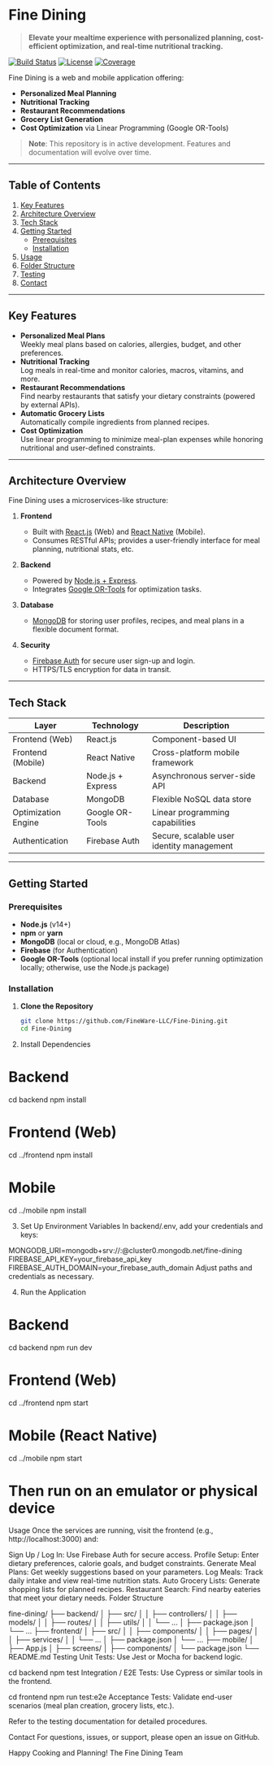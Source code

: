 # Fine Dining

> **Elevate your mealtime experience with personalized planning, cost-efficient optimization, and real-time nutritional tracking.**

[![Build Status](https://img.shields.io/badge/build-passing-brightgreen)](#)
[![License](https://img.shields.io/badge/license-MIT-blue)](#)
[![Coverage](https://img.shields.io/badge/coverage-90%25-yellowgreen)](#)

Fine Dining is a web and mobile application offering:
- **Personalized Meal Planning**
- **Nutritional Tracking**
- **Restaurant Recommendations**
- **Grocery List Generation**
- **Cost Optimization** via Linear Programming (Google OR-Tools)

> **Note**: This repository is in active development. Features and documentation will evolve over time.

---

## Table of Contents
1. [Key Features](#key-features)  
2. [Architecture Overview](#architecture-overview)  
3. [Tech Stack](#tech-stack)  
4. [Getting Started](#getting-started)  
    - [Prerequisites](#prerequisites)  
    - [Installation](#installation)  
5. [Usage](#usage)  
6. [Folder Structure](#folder-structure)  
7. [Testing](#testing)  
8. [Contact](#contact)  

---

## Key Features

- **Personalized Meal Plans**  
  Weekly meal plans based on calories, allergies, budget, and other preferences.
- **Nutritional Tracking**  
  Log meals in real-time and monitor calories, macros, vitamins, and more.
- **Restaurant Recommendations**  
  Find nearby restaurants that satisfy your dietary constraints (powered by external APIs).
- **Automatic Grocery Lists**  
  Automatically compile ingredients from planned recipes.
- **Cost Optimization**  
  Use linear programming to minimize meal-plan expenses while honoring nutritional and user-defined constraints.

---

## Architecture Overview

Fine Dining uses a microservices-like structure:

1. **Frontend**  
   - Built with [React.js](https://reactjs.org/) (Web) and [React Native](https://reactnative.dev/) (Mobile).  
   - Consumes RESTful APIs; provides a user-friendly interface for meal planning, nutritional stats, etc.

2. **Backend**  
   - Powered by [Node.js + Express](https://expressjs.com/).  
   - Integrates [Google OR-Tools](https://developers.google.com/optimization) for optimization tasks.

3. **Database**  
   - [MongoDB](https://www.mongodb.com/) for storing user profiles, recipes, and meal plans in a flexible document format.

4. **Security**  
   - [Firebase Auth](https://firebase.google.com/docs/auth) for secure user sign-up and login.  
   - HTTPS/TLS encryption for data in transit.

---

## Tech Stack

| **Layer**            | **Technology**         | **Description**                                             |
|----------------------|------------------------|-------------------------------------------------------------|
| Frontend (Web)       | React.js               | Component-based UI                                          |
| Frontend (Mobile)    | React Native           | Cross-platform mobile framework                             |
| Backend              | Node.js + Express      | Asynchronous server-side API                                |
| Database             | MongoDB                | Flexible NoSQL data store                                   |
| Optimization Engine  | Google OR-Tools        | Linear programming capabilities                              |
| Authentication       | Firebase Auth          | Secure, scalable user identity management                   |

---

## Getting Started

### Prerequisites

- **Node.js** (v14+)
- **npm** or **yarn**
- **MongoDB** (local or cloud, e.g., MongoDB Atlas)
- **Firebase** (for Authentication)
- **Google OR-Tools** (optional local install if you prefer running optimization locally; otherwise, use the Node.js package)

### Installation

1. **Clone the Repository**  
   ```bash
   git clone https://github.com/FineWare-LLC/Fine-Dining.git
   cd Fine-Dining
   
2. Install Dependencies

# Backend
cd backend
npm install

# Frontend (Web)
cd ../frontend
npm install

# Mobile
cd ../mobile
npm install

3. Set Up Environment Variables
In backend/.env, add your credentials and keys:

MONGODB_URI=mongodb+srv://<username>:<password>@cluster0.mongodb.net/fine-dining
FIREBASE_API_KEY=your_firebase_api_key
FIREBASE_AUTH_DOMAIN=your_firebase_auth_domain
Adjust paths and credentials as necessary.

4. Run the Application

# Backend
cd backend
npm run dev

# Frontend (Web)
cd ../frontend
npm start

# Mobile (React Native)
cd ../mobile
npm start
# Then run on an emulator or physical device
Usage
Once the services are running, visit the frontend (e.g., http://localhost:3000) and:

Sign Up / Log In: Use Firebase Auth for secure access.
Profile Setup: Enter dietary preferences, calorie goals, and budget constraints.
Generate Meal Plans: Get weekly suggestions based on your parameters.
Log Meals: Track daily intake and view real-time nutrition stats.
Auto Grocery Lists: Generate shopping lists for planned recipes.
Restaurant Search: Find nearby eateries that meet your dietary needs.
Folder Structure

fine-dining/
  ├── backend/
  │   ├── src/
  │   │   ├── controllers/
  │   │   ├── models/
  │   │   ├── routes/
  │   │   ├── utils/
  │   │   └── ...
  │   ├── package.json
  │   └── ...
  ├── frontend/
  │   ├── src/
  │   │   ├── components/
  │   │   ├── pages/
  │   │   ├── services/
  │   │   └── ...
  │   ├── package.json
  │   └── ...
  ├── mobile/
  │   ├── App.js
  │   ├── screens/
  │   ├── components/
  │   └── package.json
  └── README.md
Testing
Unit Tests: Use Jest or Mocha for backend logic.

cd backend
npm test
Integration / E2E Tests: Use Cypress or similar tools in the frontend.

cd frontend
npm run test:e2e
Acceptance Tests: Validate end-user scenarios (meal plan creation, grocery lists, etc.).

Refer to the testing documentation for detailed procedures.

Contact
For questions, issues, or support, please open an issue on GitHub.

Happy Cooking and Planning!
The Fine Dining Team
